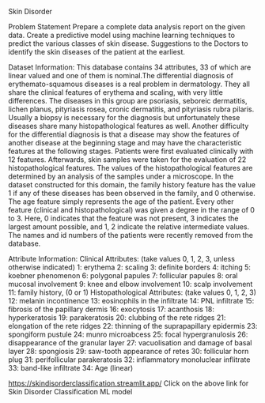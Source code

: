 Skin Disorder 

Problem Statement
Prepare a complete data analysis report on the given data. Create a predictive model using machine learning techniques to predict the various classes of skin disease. 
Suggestions to the Doctors to identify the skin diseases of the patient at the earliest. 

Dataset Information:
This database contains 34 attributes, 33 of which are linear valued and one of them is nominal.The differential diagnosis of erythemato-squamous diseases is a real problem in dermatology. They all share the clinical features of erythema and scaling, with very little differences. The diseases in this group are psoriasis, seboreic dermatitis, lichen planus, pityriasis rosea, cronic dermatitis, and pityriasis rubra pilaris. Usually a biopsy is necessary for the diagnosis but unfortunately these diseases share many histopathological features as well. Another difficulty for the differential diagnosis is that a disease may show the features of another disease at the beginning stage and may have the characteristic features at the following stages. Patients were first evaluated clinically with 12 features. Afterwards, skin samples were taken for the evaluation of 22 histopathological features. The values of the histopathological features are determined by an analysis of the samples under a microscope. In the dataset constructed for this domain, the family history feature has the value 1 if any of these diseases has been observed in the family, and 0 otherwise. The age feature simply represents the age of the patient. Every other feature (clinical and histopathological) was given a degree in the range of 0 to 3. Here, 0 indicates that the feature was not present, 3 indicates the largest amount possible, and 1, 2 indicate the relative intermediate values. The names and id numbers of the patients were recently removed from the database.

Attribute Information:
Clinical Attributes: (take values 0, 1, 2, 3, unless otherwise indicated)
1: erythema
2: scaling
3: definite borders
4: itching
5: koebner phenomenon
6: polygonal papules
7: follicular papules
8: oral mucosal involvement
9: knee and elbow involvement
10: scalp involvement
11: family history, (0 or 1)
Histopathological Attributes: (take values 0, 1, 2, 3)
12: melanin incontinence
13: eosinophils in the infiltrate
14: PNL infiltrate
15: fibrosis of the papillary dermis
16: exocytosis
17: acanthosis
18: hyperkeratosis
19: parakeratosis
20: clubbing of the rete ridges
21: elongation of the rete ridges
22: thinning of the suprapapillary epidermis
23: spongiform pustule
24: munro microabcess
25: focal hypergranulosis
26: disappearance of the granular layer
27: vacuolisation and damage of basal layer
28: spongiosis
29: saw-tooth appearance of retes
30: follicular horn plug
31: perifollicular parakeratosis
32: inflammatory monoluclear inflitrate
33: band-like infiltrate
34: Age (linear)

https://skindisorderclassification.streamlit.app/
Click on the above link for Skin Disorder Classification ML model 






